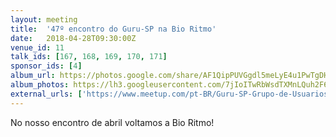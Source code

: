 ```yaml
---
layout: meeting
title:  '47º encontro do Guru-SP na Bio Ritmo'
date:   2018-04-28T09:30:00Z
venue_id: 11
talk_ids: [167, 168, 169, 170, 171]
sponsor_ids: [4]
album_url: https://photos.google.com/share/AF1QipPUVGgdl5meLyE4u1PwTgDHGIfqH-rFiZfD55M4NdY7q7fh9NcA-Ypm7g2FZ1IyaA?key=bnVVdUNSQTBlSHZDdFBrRG5sVHhQSXBpOVdCcEZn
album_photos: https://lh3.googleusercontent.com/7jIoITwRbWsdTXMnLQuh2F6yET9ji7Ff_Vf9Ts1-qSiD0Q4hmWZ55RPisRyc8DkPkCGOKmVRWEAcCVK-IDMV-sgxRe3fWefea1-bUp9ANyiTxa55Yztxx2uo2PzklDxMVPGTSCjessQZJ-iXoCY4KfJ1-D_22o84M4Lii1pbvGKnW0gC8UlZFocVl4o5SUhf_mMhrjHRohKGHXHvf5G9THOzhU5R_Z4quy6OtZnieX-i67I76OVTVikVi-5d78tY3cjwSBHotYT2952LlscanLyXdiixnGG9GmeLNusWjXC-ZAPBb085Es0C5dq1tNq9FpGsDWycF6HlQNUYWS16dNWn3DixANsGxaHhQHzpzxgywUJ7vn6l-UNzaPaBe1qMvuLapxGm4zUz_5npq1IyWLNTcuqPausroz9fnsY8QD6p3KkthieTbeYqLPfhJDCGvgxrxWSqgu7rP8-JCnzJjl4BI33Z3iTh5O3zASvfV1QSjdEhl4rh6Oy0b2t3txjL-RBBCwL5iH5W8epbpI0Pk8a2NvUffYaY0EhAkterZR3RXWngXo5PFUh_mFuZM7O_DZmyhHrr-cdPYqanYjIU_xSZfBBfTLHQzZky5Svdfzc1hPWmmHmghRz1dFJXTOV3d74oXJHbLcw741V-c-2PmlW_7ak7f1eg-HjrlUkyVkIGR-td3t77P0rG
external_urls: ['https://www.meetup.com/pt-BR/Guru-SP-Grupo-de-Usuarios-Ruby-de-Sao-Paulo/events/249918824/']
---
```


<p>No nosso encontro de abril voltamos a Bio Ritmo!</p>



